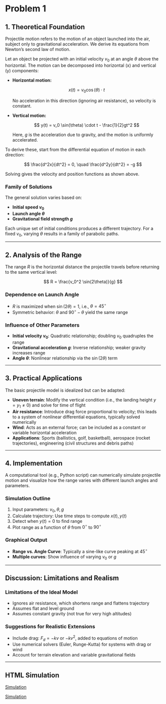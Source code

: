 # Problem 1
## 1. Theoretical Foundation

Projectile motion refers to the motion of an object launched into the air, subject only to gravitational acceleration. We derive its equations from Newton’s second law of motion.

Let an object be projected with an initial velocity $v_0$ at an angle $\theta$ above the horizontal. The motion can be decomposed into horizontal (x) and vertical (y) components:

* **Horizontal motion:**

  $$
  x(t) = v_0 \cos(\theta) \cdot t
  $$

  No acceleration in this direction (ignoring air resistance), so velocity is constant.

* **Vertical motion:**

  $$
  y(t) = v_0 \sin(\theta) \cdot t - \frac{1}{2}gt^2
  $$

  Here, $g$ is the acceleration due to gravity, and the motion is uniformly accelerated.

To derive these, start from the differential equation of motion in each direction:

$$
\frac{d^2x}{dt^2} = 0, \quad \frac{d^2y}{dt^2} = -g
$$

Solving gives the velocity and position functions as shown above.

### Family of Solutions

The general solution varies based on:

* **Initial speed $v_0$**
* **Launch angle $\theta$**
* **Gravitational field strength $g$**

Each unique set of initial conditions produces a different trajectory. For a fixed $v_0$, varying $\theta$ results in a family of parabolic paths.

---

## 2. Analysis of the Range

The range $R$ is the horizontal distance the projectile travels before returning to the same vertical level:

$$
R = \frac{v_0^2 \sin(2\theta)}{g}
$$

### Dependence on Launch Angle

* $R$ is maximized when $\sin(2\theta) = 1$, i.e., $\theta = 45^\circ$
* Symmetric behavior: $\theta$ and $90^\circ - \theta$ yield the same range

### Influence of Other Parameters

* **Initial velocity $v_0$**: Quadratic relationship; doubling $v_0$ quadruples the range
* **Gravitational acceleration $g$**: Inverse relationship; weaker gravity increases range
* **Angle $\theta$**: Nonlinear relationship via the $\sin(2\theta)$ term

---

## 3. Practical Applications

The basic projectile model is idealized but can be adapted:

* **Uneven terrain**: Modify the vertical condition (i.e., the landing height $y = y_1 \neq 0$) and solve for time of flight
* **Air resistance**: Introduce drag force proportional to velocity; this leads to a system of nonlinear differential equations, typically solved numerically
* **Wind**: Acts as an external force; can be included as a constant or variable horizontal acceleration
* **Applications**: Sports (ballistics, golf, basketball), aerospace (rocket trajectories), engineering (civil structures and debris paths)

---

## 4. Implementation

A computational tool (e.g., Python script) can numerically simulate projectile motion and visualize how the range varies with different launch angles and parameters.


### Simulation Outline

1. Input parameters: $v_0, \theta, g$
2. Calculate trajectory: Use time steps to compute $x(t), y(t)$
3. Detect when $y(t) = 0$ to find range
4. Plot range as a function of $\theta$ from $0^\circ$ to $90^\circ$

### Graphical Output

* **Range vs. Angle Curve**: Typically a sine-like curve peaking at $45^\circ$
* **Multiple curves**: Show influence of varying $v_0$ or $g$

---

## Discussion: Limitations and Realism

### Limitations of the Ideal Model

* Ignores air resistance, which shortens range and flattens trajectory
* Assumes flat and level ground
* Assumes constant gravity (not true for very high altitudes)

### Suggestions for Realistic Extensions

* Include drag: $F_d = -kv$ or $-kv^2$, added to equations of motion
* Use numerical solvers (Euler, Runge-Kutta) for systems with drag or wind
* Account for terrain elevation and variable gravitational fields
---
## HTML Simulation 
[Simulation](project_motion.html)

[Simulation](project_motion1.html)